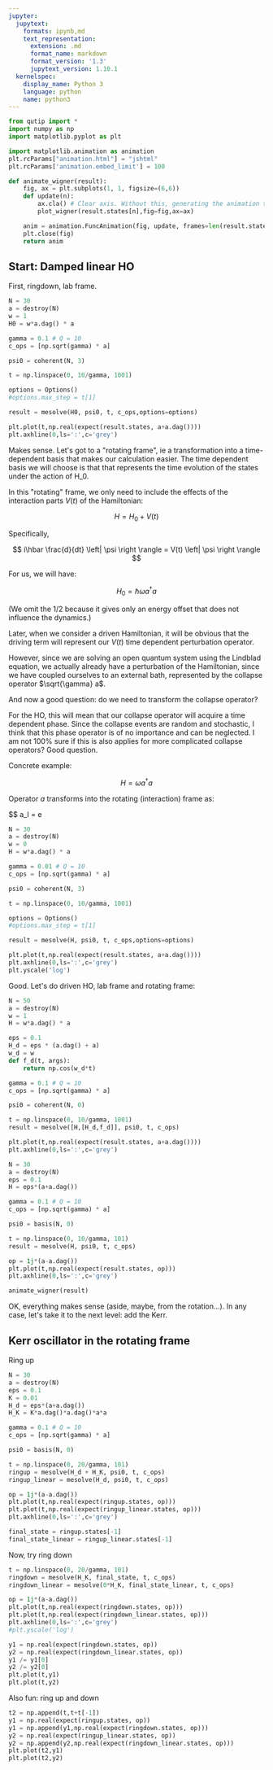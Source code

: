 ```yaml
---
jupyter:
  jupytext:
    formats: ipynb,md
    text_representation:
      extension: .md
      format_name: markdown
      format_version: '1.3'
      jupytext_version: 1.10.1
  kernelspec:
    display_name: Python 3
    language: python
    name: python3
---
```


```python
from qutip import *
import numpy as np
import matplotlib.pyplot as plt
```

```python
import matplotlib.animation as animation
plt.rcParams["animation.html"] = "jshtml"
plt.rcParams['animation.embed_limit'] = 100

def animate_wigner(result):
    fig, ax = plt.subplots(1, 1, figsize=(6,6))
    def update(n):
        ax.cla() # Clear axis. Without this, generating the animation takes a lot longer...
        plot_wigner(result.states[n],fig=fig,ax=ax)

    anim = animation.FuncAnimation(fig, update, frames=len(result.states))
    plt.close(fig)
    return anim
```

## Start: Damped linear HO


First, ringdown, lab frame. 

```python
N = 30
a = destroy(N)
w = 1
H0 = w*a.dag() * a

gamma = 0.1 # Q = 10
c_ops = [np.sqrt(gamma) * a]

psi0 = coherent(N, 3)

t = np.linspace(0, 10/gamma, 1001)

options = Options()
#options.max_step = t[1]

result = mesolve(H0, psi0, t, c_ops,options=options)

plt.plot(t,np.real(expect(result.states, a+a.dag())))
plt.axhline(0,ls=':',c='grey')
```

Makes sense. Let's got to a "rotating frame", ie a transformation into a time-dependent basis that makes our calculation easier. The time dependent basis we will choose is that that represents the time evolution of the states under the action of H_0. 

In this "rotating" frame, we only need to include the effects of the interaction parts $V(t)$ of the Hamiltonian:

$$
H = H_0 + V(t)
$$

Specifically, 

$$
i\hbar \frac{d}{dt} 
\left| \psi \right \rangle = 
V(t) 
\left| \psi \right \rangle
$$

For us, we will have:

$$
H_0 = \hbar \omega a^\dagger a
$$

(We omit the 1/2 because it gives only an energy offset that does not influence the dynamics.)

Later, when we consider a driven Hamiltonian, it will be obvious that the driving term will represent our $V(t)$ time dependent perturbation operator. 

However, since we are solving an open quantum system using the Lindblad equation, we actually already have a perturbation of the Hamiltonian, since we have coupled ourselves to an external bath, represented by the collapse operator $\sqrt{\gamma} a$. 

And now a good question: do we need to transform the collapse operator? 

For the HO, this will mean that our collapse operator will acquire a time dependent phase. Since the collapse events are random and stochastic, I think that this phase operator is of no importance and can be neglected. I am not 100% sure if this is also applies for more complicated collapse operators? Good question. 



Concrete example: 

$$
H = \omega a^\dagger a
$$

Operator $a$ transforms into the rotating (interaction) frame as:

$$
a_I = e

```python
N = 30
a = destroy(N)
w = 0
H = w*a.dag() * a

gamma = 0.01 # Q = 10
c_ops = [np.sqrt(gamma) * a]

psi0 = coherent(N, 3)

t = np.linspace(0, 10/gamma, 1001)

options = Options()
#options.max_step = t[1]

result = mesolve(H, psi0, t, c_ops,options=options)

plt.plot(t,np.real(expect(result.states, a+a.dag())))
plt.axhline(0,ls=':',c='grey')
plt.yscale('log')
```

Good. Let's do driven HO, lab frame and rotating frame: 

```python
N = 50
a = destroy(N)
w = 1
H = w*a.dag() * a

eps = 0.1
H_d = eps * (a.dag() + a) 
w_d = w
def f_d(t, args):
    return np.cos(w_d*t)

gamma = 0.1 # Q = 10
c_ops = [np.sqrt(gamma) * a]

psi0 = coherent(N, 0)

t = np.linspace(0, 10/gamma, 1001)
result = mesolve([H,[H_d,f_d]], psi0, t, c_ops)

plt.plot(t,np.real(expect(result.states, a+a.dag())))
plt.axhline(0,ls=':',c='grey')
```



```python
N = 30
a = destroy(N)
eps = 0.1
H = eps*(a+a.dag())

gamma = 0.1 # Q = 10
c_ops = [np.sqrt(gamma) * a]

psi0 = basis(N, 0)

t = np.linspace(0, 10/gamma, 101)
result = mesolve(H, psi0, t, c_ops)

op = 1j*(a-a.dag())
plt.plot(t,np.real(expect(result.states, op)))
plt.axhline(0,ls=':',c='grey')
```

```python
animate_wigner(result)
```

OK, everything makes sense (aside, maybe, from the rotation...). In any case, let's take it to the next level: add the Kerr. 


## Kerr oscillator in the rotating frame


Ring up

```python
N = 30
a = destroy(N)
eps = 0.1
K = 0.01
H_d = eps*(a+a.dag()) 
H_K = K*a.dag()*a.dag()*a*a

gamma = 0.1 # Q = 10
c_ops = [np.sqrt(gamma) * a]

psi0 = basis(N, 0)

t = np.linspace(0, 20/gamma, 101)
ringup = mesolve(H_d + H_K, psi0, t, c_ops)
ringup_linear = mesolve(H_d, psi0, t, c_ops)

op = 1j*(a-a.dag())
plt.plot(t,np.real(expect(ringup.states, op)))
plt.plot(t,np.real(expect(ringup_linear.states, op)))
plt.axhline(0,ls=':',c='grey')

final_state = ringup.states[-1]
final_state_linear = ringup_linear.states[-1]
```

Now, try ring down

```python
t = np.linspace(0, 20/gamma, 101)
ringdown = mesolve(H_K, final_state, t, c_ops)
ringdown_linear = mesolve(0*H_K, final_state_linear, t, c_ops)

op = 1j*(a-a.dag())
plt.plot(t,np.real(expect(ringdown.states, op)))
plt.plot(t,np.real(expect(ringdown_linear.states, op)))
plt.axhline(0,ls=':',c='grey')
#plt.yscale('log')
```

```python
y1 = np.real(expect(ringdown.states, op))
y2 = np.real(expect(ringdown_linear.states, op))
y1 /= y1[0]
y2 /= y2[0]
plt.plot(t,y1)
plt.plot(t,y2)
```

Also fun: ring up and down

```python
t2 = np.append(t,t+t[-1])
y1 = np.real(expect(ringup.states, op))
y1 = np.append(y1,np.real(expect(ringdown.states, op)))
y2 = np.real(expect(ringup_linear.states, op))
y2 = np.append(y2,np.real(expect(ringdown_linear.states, op)))
plt.plot(t2,y1)
plt.plot(t2,y2)
```
